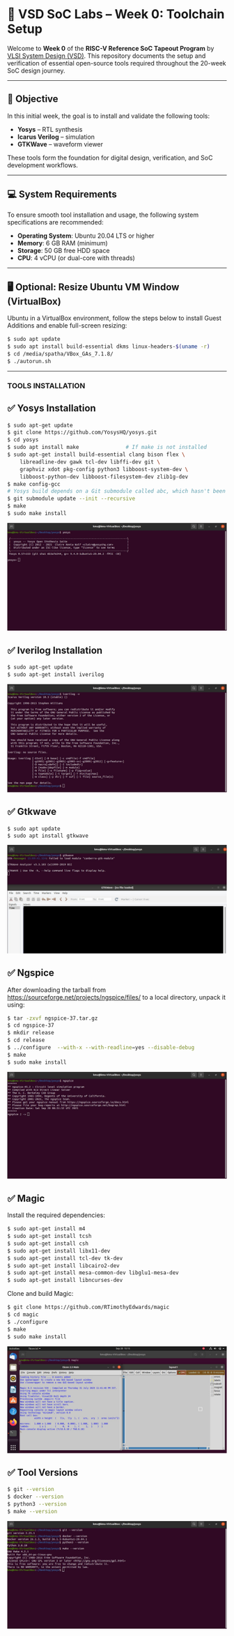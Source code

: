 # 🧠 VSD SoC Labs – Week 0: Toolchain Setup

Welcome to **Week 0** of the **RISC-V Reference SoC Tapeout Program** by [VLSI System Design (VSD)](https://www.vlsisystemdesign.com/soc-labs/). This repository documents the setup and verification of essential open-source tools required throughout the 20-week SoC design journey.

---

## 🚀 Objective

In this initial week, the goal is to install and validate the following tools:

- **Yosys** – RTL synthesis
- **Icarus Verilog** – simulation
- **GTKWave** – waveform viewer

These tools form the foundation for digital design, verification, and SoC development workflows.

---

## 💻 System Requirements

To ensure smooth tool installation and usage, the following system specifications are recommended:

- **Operating System**: Ubuntu 20.04 LTS or higher
- **Memory**: 6 GB RAM (minimum)
- **Storage**: 50 GB free HDD space
- **CPU**: 4 vCPU (or dual-core with threads)

---

## 🖥️ Optional: Resize Ubuntu VM Window (VirtualBox)

 Ubuntu in a VirtualBox environment, follow the steps below to install Guest Additions and enable full-screen resizing:

```bash
$ sudo apt update
$ sudo apt install build-essential dkms linux-headers-$(uname -r)
$ cd /media/spatha/VBox_GAs_7.1.8/
$ ./autorun.sh
```
---
### TOOLS INSTALLATION

## ✅ **Yosys Installation**
```bash
$ sudo apt-get update
$ git clone https://github.com/YosysHQ/yosys.git
$ cd yosys
$ sudo apt install make               # If make is not installed
$ sudo apt-get install build-essential clang bison flex \
    libreadline-dev gawk tcl-dev libffi-dev git \
    graphviz xdot pkg-config python3 libboost-system-dev \
    libboost-python-dev libboost-filesystem-dev zlib1g-dev
$ make config-gcc
# Yosys build depends on a Git submodule called abc, which hasn't been initialized yet. You need to run the following command before running make
$ git submodule update --init --recursive
$ make 
$ sudo make install
```

![alt text](https://github.com/khajamufaqqamuddin-pixel/KMU-From-RTL-to-Reality/blob/main/YOSYS.jpeg)
## ✅ **Iverilog Installation**
```bash
$ sudo apt-get update
$ sudo apt-get install iverilog
```
![alt text](IVERILOG.jpeg)
## ✅ **Gtkwave**
```
$ sudo apt update
$ sudo apt install gtkwave
```

![alt text](GTKWAVE.jpeg)

## ✅ **Ngspice**
After downloading the tarball from https://sourceforge.net/projects/ngspice/files/ to a local directory, unpack it using:
```bash
$ tar -zxvf ngspice-37.tar.gz
$ cd ngspice-37
$ mkdir release
$ cd release
$ ../configure  --with-x --with-readline=yes --disable-debug
$ make
$ sudo make install
```
![alt text](NGSPICE.jpeg)

## ✅ **Magic**
Install the required dependencies:
```bash
$ sudo apt-get install m4
$ sudo apt-get install tcsh
$ sudo apt-get install csh
$ sudo apt-get install libx11-dev
$ sudo apt-get install tcl-dev tk-dev
$ sudo apt-get install libcairo2-dev
$ sudo apt-get install mesa-common-dev libglu1-mesa-dev
$ sudo apt-get install libncurses-dev
```
Clone and build Magic:
```bash
$ git clone https://github.com/RTimothyEdwards/magic
$ cd magic
$ ./configure
$ make
$ sudo make install
```
![alt text](MAGIC.jpeg)

## ✅ **Tool Versions**
```bash
$ git --version
$ docker --version
$ python3 --version
$ make --version
```
![alt text](GIT.jpeg)
